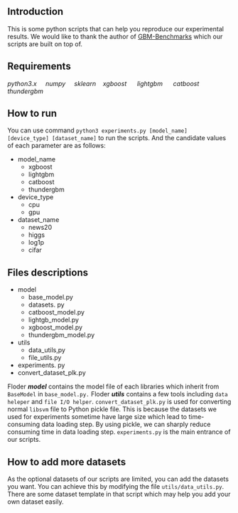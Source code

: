 
## Introduction
    
   This is some python scripts that can help you reproduce our experimental results. We would like to thank the author of [GBM-Benchmarks](https://github.com/RAMitchell/GBM-Benchmarks) which our scripts are built on top of.
   
## Requirements
 _python3.x_&nbsp;&nbsp;&nbsp;&nbsp; _numpy_ &nbsp;&nbsp;&nbsp;&nbsp;_sklearn_&nbsp;&nbsp;&nbsp;&nbsp;_xgboost_ &nbsp;&nbsp;&nbsp;&nbsp; _lightgbm_ &nbsp;&nbsp;&nbsp;&nbsp; _catboost_&nbsp;&nbsp;&nbsp;&nbsp; _thundergbm_

## How to run 

You can use command `python3 experiments.py [model_name] [device_type] [dataset_name]` to run the scripts. And the candidate values of each parameter are as follows:

 - model_name
	 - xgboost
	 - lightgbm
	 - catboost
	 - thundergbm
 - device_type
	 - cpu
	 - gpu
 - dataset_name
	 - news20
	 - higgs
	 - log1p
	 - cifar
	 
## Files descriptions
 - model
	 - base_model.py
	 - datasets. py
	 - catboost_model.py
	 - lightgb_model.py
	 - xgboost_model.py
	 - thundergbm_model.py
 - utils
	 - data_utils,py
	 - file_utils.py
 - experiments. py
 - convert_dataset_plk.py

Floder **_model_** contains the model file of each libraries which inherit from `BaseModel` in `base_model.py.` Floder **_utils_** contains a few tools including `data heleper` and  `file I/O helper`. `convert_dataset_plk.py` is used for converting normal `libsvm` file to Python pickle file. This is because the datasets we used for experiments sometime have large size which lead to time-consuming data loading step. By using pickle, we can sharply reduce consuming time in data loading step. `experiments.py` is the main entrance of our scripts.

## How to add more datasets

As the optional datasets of our scripts are limited, you can add the datasets you want. You can achieve this by modifying the file `utils/data_utils.py`. There are some dataset template in that script which may help you add your own dataset easily.
